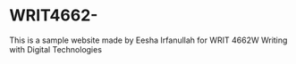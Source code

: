# WRIT4662-
This is a sample website made by Eesha Irfanullah for WRIT 4662W Writing with Digital Technologies
